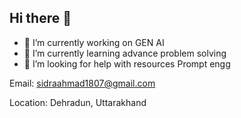 ## Hi there 👋

- 🔭 I’m currently working on GEN AI
- 🌱 I’m currently learning advance problem solving 
- 🤔 I’m looking for help with resources Prompt engg

Email: sidraahmad1807@gmail.com

Location: Dehradun, Uttarakhand
<!--
**sidrahmad/sidrahmad** is a ✨ _special_ ✨ repository because its `README.md` (this file) appears on your GitHub profile.

Here are some ideas to get you started:

- 🔭 I’m currently working on ...
- 🌱 I’m currently learning ...
- 👯 I’m looking to collaborate on ...
- 🤔 I’m looking for help with ...
- 💬 Ask me about ...
- 📫 How to reach me: ...
- 😄 Pronouns: ...
- ⚡ Fun fact: ...
-->
